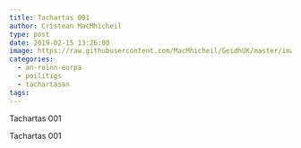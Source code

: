 ```yaml
---
title: Tachartas 001
author: Crìstean MacMhìcheil
type: post
date: 2019-02-15 13:26:00
image: https://raw.githubusercontent.com/MacMhicheil/GeidhUK/master/images/2008-03-14-buidheann-lcdt-greigeach-air-bearn-a-lorg-ann-an-laghan-posaidh.jpg
categories:
  - an-roinn-eorpa
  - poilitigs
  - tachartasan
tags:
---
```

Tachartas 001

<!--more-->

Tachartas 001
